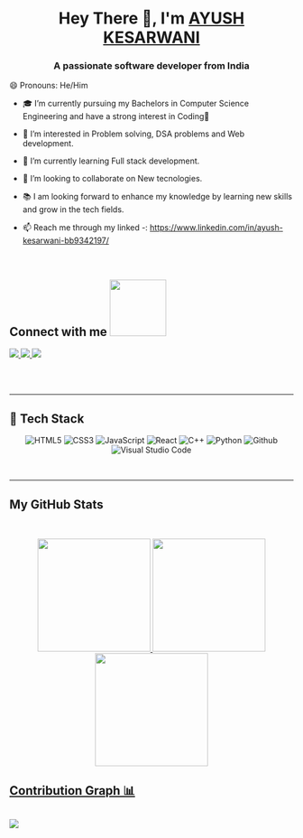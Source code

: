 <h1 align="center">Hey There 👋, I'm <a href="https://www.linkedin.com/in/ayush-kesarwani-bb9342197/"> AYUSH KESARWANI</a></h1>

<h3 align="center">A passionate software developer from India</h3>
😄 Pronouns: He/Him <br/>

- 🎓 I’m currently pursuing my Bachelors in Computer Science Engineering and have a strong interest in Coding💙 <br/>

- 👀 I’m interested in Problem solving, DSA problems and Web development. <br/>

- 🌱 I’m currently learning Full stack development. <br/>

- 💞️ I’m looking to collaborate on New tecnologies. <br/>

- 📚 I am looking forward to enhance my knowledge by learning new skills and grow in the tech fields. <br/>

- 📫 Reach me through my linked -: https://www.linkedin.com/in/ayush-kesarwani-bb9342197/

<!---
ayus786/ayus786 is a ✨ special ✨ repository because its `README.md` (this file) appears on your GitHub profile.
You can click the Preview link to take a look at your changes.
--->

<br/>
<h2>
    Connect with me <img src='https://raw.githubusercontent.com/ShahriarShafin/ShahriarShafin/main/Assets/handshake.gif' width="100px">
</h2>

<a href="https://www.linkedin.com/in/ayush-kesarwani-bb9342197">
  <img src="https://img.shields.io/badge/LinkedIn-0077B5?style=for-the-badge&logo=linkedin&logoColor=white" /> 
 </a> 
<a href="mailto:ayushkes123@gmail.com">
  <img src="https://img.shields.io/badge/Gmail-D14836?style=for-the-badge&logo=gmail&logoColor=white"   />
</a>
<a href="https://instagram.com/ore_wa_ayus">
  <img src="https://img.shields.io/badge/Instagram-EC7063?style=for-the-badge&logo=instagram&logoColor=white"   />
</a>

<br> <br>

<hr/>
<h2> 🥞 Tech Stack</h2>
<p align="center">
  
<img alt="HTML5" src="https://img.shields.io/badge/html5-%23fca9ae.svg?style=for-the-badge&logo=html5&logoColor=140200"/>
  
<img alt="CSS3" src="https://img.shields.io/badge/css3-%23ffd2ce.svg?style=for-the-badge&logo=css3&logoColor=140200"/>
  
<img alt="JavaScript" src="https://img.shields.io/badge/javascript-%23e4626b.svg?style=for-the-badge&logo=javascript&logoColor=%23F7DF1E"/>
  
<img alt="React" src="https://img.shields.io/badge/nodejs-%23f2ca61.svg?style=for-the-badge&logo=nodejs&logoColor=%2361DAFB"/>

<img alt="C++" src="https://img.shields.io/badge/cpp-%23e4626b.svg?style=for-the-badge&logo=java&logoColor=0000FF"/>
  
<img alt="Python" src="https://img.shields.io/badge/python-%23fca9ae.svg?style=for-the-badge&logo=python&logoColor=140200"/>
  
<img alt="Github" src="https://img.shields.io/badge/github-%23e4626b.svg?style=for-the-badge&logo=github&logoColor=140200"/>
  
<img alt="Visual Studio Code" src="https://img.shields.io/badge/Visual Studio Code-f2ca61.svg?style=for-the-badge&logo=visual-studio-code&logoColor=140200"/>

  </p>
<br>
<hr/>


<h2>My GitHub Stats</h2>
<br>
<p align="center">


  <a href="https://github.com/ayus786">
<img height="200em" src="https://github-readme-streak-stats.herokuapp.com/?user=ayus786&bg_color=ffefe7&text_color=140200&title_color=e4626b&border_color=ffd2ce&icon_color=e4626b"/>  
  <img height="200em" src="https://github-readme-stats.vercel.app/api?username=ayus786&show_icons=true&include_all_commits=true&count_private=true"/>
  <img height="200em" src="https://github-readme-stats.vercel.app/api/top-langs/?username=ayus786&layout=compact&langs_count=6"/>
</p>

## Contribution Graph 📊

<img
     src="https://activity-graph.herokuapp.com/graph?username=ayus786&theme=chartreuse-dark"
     />
---
<div align="center">

  </div>
